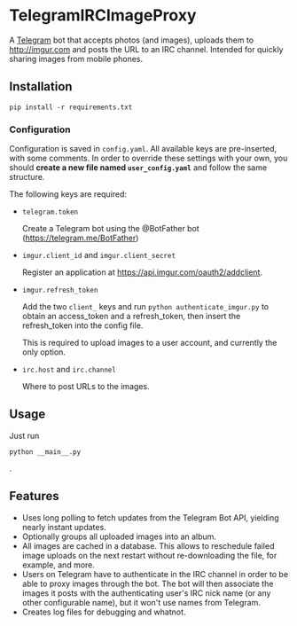 # TelegramIRCImageProxy

A [Telegram](http://telegram.me/) bot 
that accepts photos (and images), 
uploads them to <http://imgur.com>
and posts the URL to an IRC channel.
Intended for quickly sharing images from mobile phones.

## Installation

```
pip install -r requirements.txt
```

### Configuration

Configuration is saved in `config.yaml`.
All available keys are pre-inserted, with some comments.
In order to override these settings with your own,
you should **create a new file named `user_config.yaml`**
and follow the same structure.

The following keys are required:

- `telegram.token`

  Create a Telegram bot 
  using the @BotFather bot (https://telegram.me/BotFather)

- `imgur.client_id` and `imgur.client_secret`

  Register an application 
  at https://api.imgur.com/oauth2/addclient.

- `imgur.refresh_token`
  
  Add the two `client_` keys 
  and run `python authenticate_imgur.py` 
  to obtain an access_token 
  and a refresh_token, 
  then insert the refresh_token into the config file.

  This is required to upload images to a user account, 
  and currently the only option.

- `irc.host` and `irc.channel`
 
  Where to post URLs to the images.


## Usage

Just run
```
python __main__.py
```
.


## Features

- Uses long polling to fetch updates from the Telegram Bot API, 
  yielding nearly instant updates.
- Optionally groups all uploaded images into an album.
- All images are cached in a database. 
  This allows to reschedule failed image uploads 
  on the next restart 
  without re-downloading the file,
  for example,
  and more.
- Users on Telegram have to authenticate in the IRC channel
  in order to be able to proxy images through the bot.
  The bot will then associate the images it posts
  with the authenticating user's IRC nick name
  (or any other configurable name),
  but it won't use names from Telegram.
- Creates log files for debugging and whatnot.
